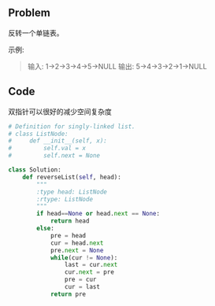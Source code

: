 ## Problem
反转一个单链表。

示例:

> 输入: 1->2->3->4->5->NULL
> 输出: 5->4->3->2->1->NULL

## Code
双指针可以很好的减少空间复杂度
```python
# Definition for singly-linked list.
# class ListNode:
#     def __init__(self, x):
#         self.val = x
#         self.next = None

class Solution:
    def reverseList(self, head):
        """
        :type head: ListNode
        :rtype: ListNode
        """
        if head==None or head.next == None:
            return head
        else:
            pre = head
            cur = head.next
            pre.next = None
            while(cur != None):
                last = cur.next
                cur.next = pre
                pre = cur
                cur = last
            return pre
```